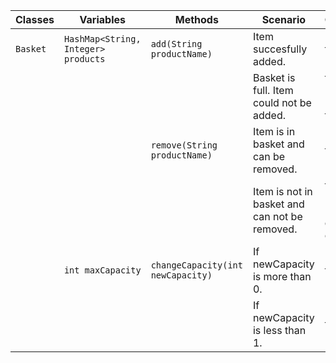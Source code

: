| Classes                        | Variables                             | Methods                           | Scenario                                      | Outcome                           |
|--------------------------------|---------------------------------------|-----------------------------------|-----------------------------------------------|-----------------------------------|
| `Basket` | `HashMap<String, Integer> products`   | `add(String productName)`         | Item succesfully added.                       | true                              |
|                                |                                       |                                   | Basket is full. Item could not be added.      | false, Error: Basket is full                              |
|                                |                                       | `remove(String productName)`      | Item is in basket and can be removed.         | true                              |
|                                |                                       |                                   | Item is not in basket and can not be removed. | false, Error: Item does not exist |
|                                | `int maxCapacity`                     | `changeCapacity(int newCapacity)` | If newCapacity is more than 0.                | true                              |
|                                |                                       |                                   | If newCapacity is less than 1.                | false                             |
    
